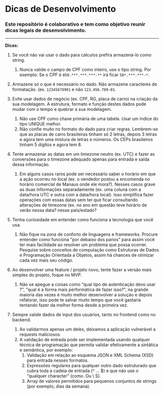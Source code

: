 # Dicas de Desenvolvimento

### Este repositório é colaborativo e tem como objetivo reunir dicas legais de desenvolvimento.

---

**Dicas:**

1. Se você não vai usar o dado para cálculos prefira armazená-lo como string.

   1. Nunca valide o campo de CPF como inteiro, use o tipo string. Por exemplo: Se o CPF é `050.***.***.***-**` irá ficar `50*.***.***-*`.

2. Armazene só o que é necessário no dado. Não armazene caracteres de formatação. (ex.
   `12345678901` e não `123.456.789-01`.
3. Evite usar dados de negócio (ex. CPF, RG, placa de carro) na criação da sua modelagem.
   A estrutura, formato e função destes dados pode mudar com o tempo e quebrar a sua modelagem.

   1. Não use CPF como chave primária de uma tabela. Usar um índice do tipo UNIQUE melhor.
   2. Não confie muito no formato do dado para criar regras. Lembrem-se que as placas de carro
      brasileiras tinham só 2 letras, depois 3 letras e agora tem uma mistura de letras e
      números. Os CEPs brasileiros tinham 5 dígitos e agora tem 8.

4. Tente armazenar as datas em um timezone neutro (ex. UTC) e fazer as conversões para o timezone
   adequado apenas para entrada e saída dessa informação.

   1. Em alguns casos raros pode ser necessário saber o horário em que a ação ocorreu no local (ex.
      o vendedor postou a encomenda no horário comercial de Manaus onde ele mora?). Nesses casos
      grave as duas informações separadamente (ex. uma coluna com a data/hora UTC e outra com a
      data/hora local). Isso simplifica fazer operações com essas datas sem ter que ficar
      consultando alterações de timezone (ex. no ano em questão teve horário de verão nessa data?
      nesse país/estado?

5. Tenha curiosidade em entender como funciona a tecnologia que você usa.
   1. Não fique na zona de conforto de linguagens e frameworks. Procure entender como funciona
      "por debaixo dos panos" para assim você ter mais facilidade ao resolver um problema que possa ocorrer.
      Pesquise sobre conceitos de computação como Estruturas de Dados e Programação Orientada a Objetos, assim há chances
      de otimizar cada vez mais seu código.
6. Ao desenvolver uma feature / projeto novo, tente fazer a versão mais simples do projeto, foque no MVP.

   1. Não se apegue a coisas como "qual tipo de autenticação devo usar ?", "qual é a forma mais performática de fazer isso?", na grande maioria das vezes é muito melhor desenvolver a solução e depois refatorar, isso pode te salvar muito tempo que você gastaria tentando fazer da melhor forma desde a primeira vez.

7. Sempre valide dados de input dos usuários, tanto no frontend como no backend.
   1. Ao validarmos apenas um deles, deixamos a aplicação vulnerável a requests maliciosos.
   2. A validação de entrada pode ser implementada usando qualquer técnica de programação que permita validar efetivamente a sintática e semântica, por exemplo:
      1. Validação em relação ao esquema JSON e XML Schema (XSD) para entrada nesses formatos.
      2. Expressões regulares para qualquer outro dado estruturado que cubra toda a cadeia de entrada (^ ... $) e que não use o "qualquer character" (como. Ou \ S).
      3. Array de valores permitidos para pequenos conjuntos de strings (por exemplo, dias da semana).
